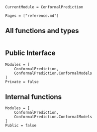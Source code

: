 ```@meta
CurrentModule = ConformalPrediction
```

```@contents
Pages = ["reference.md"]
```

## All functions and types

```@index
```

## Public Interface

```@autodocs
Modules = [
    ConformalPrediction,
    ConformalPrediction.ConformalModels
]
Private = false
```

## Internal functions

```@autodocs
Modules = [
    ConformalPrediction,
    ConformalPrediction.ConformalModels
]
Public = false
```